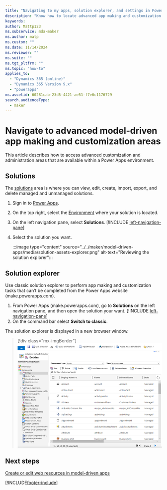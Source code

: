 ```yaml
---
title: "Navigating to my apps, solution explorer, and settings in Power Apps | Microsoft Docs"
description: "Know how to locate advanced app making and customization areas in Power Apps"
keywords: 
author: Mattp123
ms.subservice: mda-maker
ms.author: matp
ms.custom: ""
ms.date: 11/14/2024
ms.reviewer: ""
ms.suite: ""
ms.tgt_pltfrm: ""
ms.topic: "how-to"
applies_to: 
  - "Dynamics 365 (online)"
  - "Dynamics 365 Version 9.x"
  - "powerapps"
ms.assetid: 60281cab-23d5-4421-ae51-f7e6c1176729
search.audienceType: 
  - maker
---
```


# Navigate to advanced model-driven app making and customization areas

This article describes how to access advanced customization and administration areas that are available within a Power Apps environment.

## Solutions

The [solutions](../model-driven-apps/model-driven-app-glossary.md#solution) area is where you can view, edit, create, import, export, and delete managed and unmanaged solutions.

1. Sign in to [Power Apps](https://make.powerapps.com/?utm_source=padocs&utm_medium=linkinadoc&utm_campaign=referralsfromdoc).
2. On the top right, select the [Environment](../model-driven-apps/model-driven-app-glossary.md#environment) where your solution is located.
3. On the left navigation pane, select **Solutions**. [!INCLUDE [left-navigation-pane](../../includes/left-navigation-pane.md)]
4. Select the solution you want.

   :::image type="content" source="../../maker/model-driven-apps/media/solution-assets-explorer.png" alt-text="Reviewing the solution explorer":::

## Solution explorer

Use classic solution explorer to perform app making and customization tasks that can’t be completed from the Power Apps website (make.powerapps.com).

1. From Power Apps (make.powerapps.com), go to **Solutions** on the left navigation pane, and then open the solution your want. [!INCLUDE [left-navigation-pane](../../includes/left-navigation-pane.md)]
1. On the command bar select **Switch to classic**.

The solution explorer is displayed in a new browser window.
> [!div class="mx-imgBorder"]
> ![Solution explorer.](media/model-driven-app-overview/solutionexplorer-entitiescollapsed.png "Classic solution explorer")

## Next steps

[Create or edit web resources in model-driven apps](create-edit-web-resources.md)

[!INCLUDE[footer-include](../../includes/footer-banner.md)]
